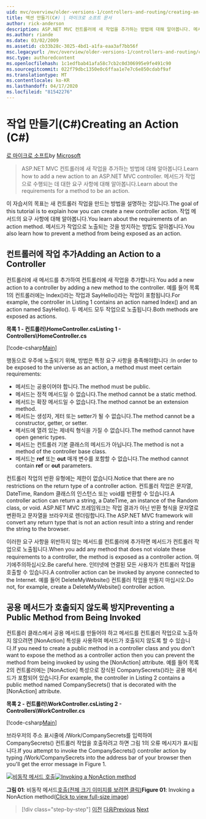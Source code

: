 ```yaml
---
uid: mvc/overview/older-versions-1/controllers-and-routing/creating-an-action-cs
title: 액션 만들기(C#) | 마이크로 소프트 문서
author: rick-anderson
description: ASP.NET MVC 컨트롤러에 새 작업을 추가하는 방법에 대해 알아봅니다. 메서드가 작업으로 수행되는 데 대한 요구 사항에 대해 알아봅니다.
ms.author: riande
ms.date: 03/02/2009
ms.assetid: cb33b28c-3025-4bd1-a1fa-eaa3af7bb56f
msc.legacyurl: /mvc/overview/older-versions-1/controllers-and-routing/creating-an-action-cs
msc.type: authoredcontent
ms.openlocfilehash: 1c1edfbab41afa58c7cb2c0d306995e9fe491c90
ms.sourcegitcommit: 022f79dbc1350e0c6ffaa1e7e7c6e850cdabf9af
ms.translationtype: MT
ms.contentlocale: ko-KR
ms.lasthandoff: 04/17/2020
ms.locfileid: "81542276"
---
```

# <a name="creating-an-action-c"></a><span data-ttu-id="badf6-104">작업 만들기(C#)</span><span class="sxs-lookup"><span data-stu-id="badf6-104">Creating an Action (C#)</span></span>

<span data-ttu-id="badf6-105">[로 마이크로 소프트](https://github.com/microsoft)</span><span class="sxs-lookup"><span data-stu-id="badf6-105">by [Microsoft](https://github.com/microsoft)</span></span>

> <span data-ttu-id="badf6-106">ASP.NET MVC 컨트롤러에 새 작업을 추가하는 방법에 대해 알아봅니다.</span><span class="sxs-lookup"><span data-stu-id="badf6-106">Learn how to add a new action to an ASP.NET MVC controller.</span></span> <span data-ttu-id="badf6-107">메서드가 작업으로 수행되는 데 대한 요구 사항에 대해 알아봅니다.</span><span class="sxs-lookup"><span data-stu-id="badf6-107">Learn about the requirements for a method to be an action.</span></span>

<span data-ttu-id="badf6-108">이 자습서의 목표는 새 컨트롤러 작업을 만드는 방법을 설명하는 것입니다.</span><span class="sxs-lookup"><span data-stu-id="badf6-108">The goal of this tutorial is to explain how you can create a new controller action.</span></span> <span data-ttu-id="badf6-109">작업 메서드의 요구 사항에 대해 알아봅니다.</span><span class="sxs-lookup"><span data-stu-id="badf6-109">You learn about the requirements of an action method.</span></span> <span data-ttu-id="badf6-110">메서드가 작업으로 노출되는 것을 방지하는 방법도 알아봅니다.</span><span class="sxs-lookup"><span data-stu-id="badf6-110">You also learn how to prevent a method from being exposed as an action.</span></span>

## <a name="adding-an-action-to-a-controller"></a><span data-ttu-id="badf6-111">컨트롤러에 작업 추가</span><span class="sxs-lookup"><span data-stu-id="badf6-111">Adding an Action to a Controller</span></span>

<span data-ttu-id="badf6-112">컨트롤러에 새 메서드를 추가하여 컨트롤러에 새 작업을 추가합니다.</span><span class="sxs-lookup"><span data-stu-id="badf6-112">You add a new action to a controller by adding a new method to the controller.</span></span> <span data-ttu-id="badf6-113">예를 들어 목록 1의 컨트롤러에는 Index()라는 작업과 SayHello()라는 작업이 포함됩니다.</span><span class="sxs-lookup"><span data-stu-id="badf6-113">For example, the controller in Listing 1 contains an action named Index() and an action named SayHello().</span></span> <span data-ttu-id="badf6-114">두 메서드 모두 작업으로 노출됩니다.</span><span class="sxs-lookup"><span data-stu-id="badf6-114">Both methods are exposed as actions.</span></span>

<span data-ttu-id="badf6-115">**목록 1 - 컨트롤러\HomeController.cs**</span><span class="sxs-lookup"><span data-stu-id="badf6-115">**Listing 1 - Controllers\HomeController.cs**</span></span>

[!code-csharp[Main](creating-an-action-cs/samples/sample1.cs)]

<span data-ttu-id="badf6-116">행동으로 우주에 노출되기 위해, 방법은 특정 요구 사항을 충족해야합니다 :</span><span class="sxs-lookup"><span data-stu-id="badf6-116">In order to be exposed to the universe as an action, a method must meet certain requirements:</span></span>

- <span data-ttu-id="badf6-117">메서드는 공용이어야 합니다.</span><span class="sxs-lookup"><span data-stu-id="badf6-117">The method must be public.</span></span>
- <span data-ttu-id="badf6-118">메서드는 정적 메서드일 수 없습니다.</span><span class="sxs-lookup"><span data-stu-id="badf6-118">The method cannot be a static method.</span></span>
- <span data-ttu-id="badf6-119">메서드는 확장 메서드일 수 없습니다.</span><span class="sxs-lookup"><span data-stu-id="badf6-119">The method cannot be an extension method.</span></span>
- <span data-ttu-id="badf6-120">메서드는 생성자, 게터 또는 setter가 될 수 없습니다.</span><span class="sxs-lookup"><span data-stu-id="badf6-120">The method cannot be a constructor, getter, or setter.</span></span>
- <span data-ttu-id="badf6-121">메서드에 열려 있는 제네릭 형식을 가질 수 없습니다.</span><span class="sxs-lookup"><span data-stu-id="badf6-121">The method cannot have open generic types.</span></span>
- <span data-ttu-id="badf6-122">메서드는 컨트롤러 기본 클래스의 메서드가 아닙니다.</span><span class="sxs-lookup"><span data-stu-id="badf6-122">The method is not a method of the controller base class.</span></span>
- <span data-ttu-id="badf6-123">메서드는 **ref** 또는 **out** 매개 변수를 포함할 수 없습니다.</span><span class="sxs-lookup"><span data-stu-id="badf6-123">The method cannot contain **ref** or **out** parameters.</span></span>

<span data-ttu-id="badf6-124">컨트롤러 작업의 반환 유형에는 제한이 없습니다.</span><span class="sxs-lookup"><span data-stu-id="badf6-124">Notice that there are no restrictions on the return type of a controller action.</span></span> <span data-ttu-id="badf6-125">컨트롤러 작업은 문자열, DateTime, Random 클래스의 인스턴스 또는 void를 반환할 수 있습니다.</span><span class="sxs-lookup"><span data-stu-id="badf6-125">A controller action can return a string, a DateTime, an instance of the Random class, or void.</span></span> <span data-ttu-id="badf6-126">ASP.NET MVC 프레임워크는 작업 결과가 아닌 반환 형식을 문자열로 변환하고 문자열을 브라우저로 렌더링합니다.</span><span class="sxs-lookup"><span data-stu-id="badf6-126">The ASP.NET MVC framework will convert any return type that is not an action result into a string and render the string to the browser.</span></span>

<span data-ttu-id="badf6-127">이러한 요구 사항을 위반하지 않는 메서드를 컨트롤러에 추가하면 메서드가 컨트롤러 작업으로 노출됩니다.</span><span class="sxs-lookup"><span data-stu-id="badf6-127">When you add any method that does not violate these requirements to a controller, the method is exposed as a controller action.</span></span> <span data-ttu-id="badf6-128">여기에주의하십시오.</span><span class="sxs-lookup"><span data-stu-id="badf6-128">Be careful here.</span></span> <span data-ttu-id="badf6-129">인터넷에 연결된 모든 사용자가 컨트롤러 작업을 호출할 수 있습니다.</span><span class="sxs-lookup"><span data-stu-id="badf6-129">A controller action can be invoked by anyone connected to the Internet.</span></span> <span data-ttu-id="badf6-130">예를 들어 DeleteMyWebsite() 컨트롤러 작업을 만들지 마십시오.</span><span class="sxs-lookup"><span data-stu-id="badf6-130">Do not, for example, create a DeleteMyWebsite() controller action.</span></span>

## <a name="preventing-a-public-method-from-being-invoked"></a><span data-ttu-id="badf6-131">공용 메서드가 호출되지 않도록 방지</span><span class="sxs-lookup"><span data-stu-id="badf6-131">Preventing a Public Method from Being Invoked</span></span>

<span data-ttu-id="badf6-132">컨트롤러 클래스에서 공용 메서드를 만들어야 하고 메서드를 컨트롤러 작업으로 노출하지 않으려면 [NonAction] 특성을 사용하여 메서드가 호출되지 않도록 할 수 있습니다.</span><span class="sxs-lookup"><span data-stu-id="badf6-132">If you need to create a public method in a controller class and you don't want to expose the method as a controller action then you can prevent the method from being invoked by using the [NonAction] attribute.</span></span> <span data-ttu-id="badf6-133">예를 들어 목록 2의 컨트롤러에는 [NonAction] 특성으로 장식된 CompanySecrets()라는 공용 메서드가 포함되어 있습니다.</span><span class="sxs-lookup"><span data-stu-id="badf6-133">For example, the controller in Listing 2 contains a public method named CompanySecrets() that is decorated with the [NonAction] attribute.</span></span>

<span data-ttu-id="badf6-134">**목록 2 - 컨트롤러\WorkController.cs**</span><span class="sxs-lookup"><span data-stu-id="badf6-134">**Listing 2 - Controllers\WorkController.cs**</span></span>

[!code-csharp[Main](creating-an-action-cs/samples/sample2.cs)]

<span data-ttu-id="badf6-135">브라우저의 주소 표시줄에 /Work/CompanySecrets를 입력하여 CompanySecrets() 컨트롤러 작업을 호출하려고 하면 그림 1의 오류 메시지가 표시됩니다.</span><span class="sxs-lookup"><span data-stu-id="badf6-135">If you attempt to invoke the CompanySecrets() controller action by typing /Work/CompanySecrets into the address bar of your browser then you'll get the error message in Figure 1.</span></span>

<span data-ttu-id="badf6-136">[![비동작 메서드 호출](creating-an-action-cs/_static/image1.jpg)](creating-an-action-cs/_static/image1.png)</span><span class="sxs-lookup"><span data-stu-id="badf6-136">[![Invoking a NonAction method](creating-an-action-cs/_static/image1.jpg)](creating-an-action-cs/_static/image1.png)</span></span>

<span data-ttu-id="badf6-137">**그림 01**: 비동작 메서드[호출(전체 크기 이미지를 보려면 클릭)](creating-an-action-cs/_static/image2.png)</span><span class="sxs-lookup"><span data-stu-id="badf6-137">**Figure 01**: Invoking a NonAction method([Click to view full-size image](creating-an-action-cs/_static/image2.png))</span></span>

> [!div class="step-by-step"]
> <span data-ttu-id="badf6-138">[이전](creating-a-controller-cs.md)
> [다음](asp-net-mvc-routing-overview-vb.md)</span><span class="sxs-lookup"><span data-stu-id="badf6-138">[Previous](creating-a-controller-cs.md)
[Next](asp-net-mvc-routing-overview-vb.md)</span></span>
